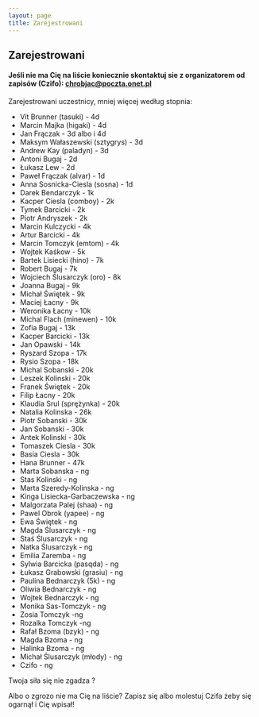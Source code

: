 ```yaml
---
layout: page
title: Zarejestrowani
---
```


## Zarejestrowani


#### Jeśli nie ma Cię na liście koniecznie skontaktuj sie z organizatorem od zapisów (Czifo): chrobjac@poczta.onet.pl

Zarejestrowani uczestnicy, mniej więcej według stopnia:
- Vít Brunner (tasuki) - 4d
- Marcin Majka (higaki) - 4d
- Jan Frączak - 3d albo i 4d
- Maksym Wałaszewski (sztygrys) - 3d
- Andrew Kay (paladyn) - 3d
- Antoni Bugaj - 2d
- Łukasz Lew - 2d
- Paweł Frączak (alvar) - 1d
- Anna Sosnicka-Ciesla (sosna) - 1d
- Darek Bendarczyk - 1k
- Kacper Ciesla (comboy) - 2k
- Tymek Barcicki - 2k
- Piotr Andryszek - 2k
- Marcin Kulczycki - 4k
- Artur Barcicki - 4k
- Marcin Tomczyk (emtom) - 4k 
- Wojtek Kaśkow - 5k
- Bartek Lisiecki (hino) - 7k
- Robert Bugaj - 7k
- Wojciech Ślusarczyk (oro) - 8k
- Joanna Bugaj - 9k
- Michał Świętek - 9k
- Maciej Łacny - 9k
- Weronika Łacny - 10k
- Michal Flach (minewen) - 10k
- Zofia Bugaj - 13k
- Kacper Barcicki - 13k
- Jan Opawski - 14k
- Ryszard Szopa - 17k
- Rysio Szopa - 18k
- Michal Sobanski - 20k
- Leszek Kolinski - 20k
- Franek Świętek - 20k
- Filip Łacny - 20k
- Klaudia Srul (sprężynka) - 20k
- Natalia Kolinska - 26k
- Piotr Sobanski - 30k
- Jan Sobanski - 30k
- Antek Kolinski - 30k
- Tomaszek Ciesla - 30k
- Basia Ciesla - 30k
- Hana Brunner - 47k
- Marta Sobanska - ng
- Stas Kolinski - ng
- Marta Szeredy-Kolinska - ng
- Kinga Lisiecka-Garbaczewska - ng
- Malgorzata Palej (shaa) - ng
- Pawel Obrok (yapee) - ng
- Ewa Świętek - ng
- Magda Ślusarczyk - ng
- Staś Ślusarczyk - ng
- Natka Ślusarczyk - ng
- Emilia Zaremba - ng
- Sylwia Barcicka (pasqda) - ng
- Łukasz Grabowski (grasiu) - ng
- Paulina Bednarczyk (5k) - ng
- Oliwia Bednarczyk - ng
- Wojtek Bednarczyk - ng
- Monika Sas-Tomczyk - ng
- Zosia Tomczyk -ng
- Rozalka Tomczyk -ng
- Rafał Bzoma (bzyk) - ng
- Magda Bzoma - ng
- Halinka Bzoma - ng
- Michał Ślusarczyk (młody) - ng
- Czifo - ng


Twoja siła się nie zgadza ?

Albo o zgrozo nie ma Cię na liście? Zapisz się albo molestuj Czifa żeby się ogarnął i Cię wpisał!

